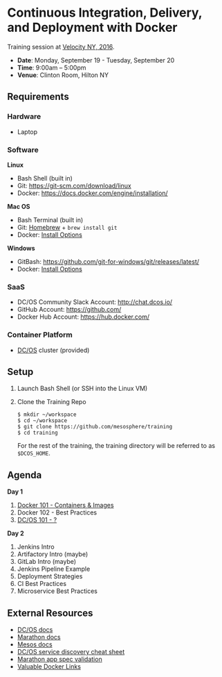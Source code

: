 # Continuous Integration, Delivery, and Deployment with Docker

Training session at [Velocity NY, 2016](http://conferences.oreilly.com/velocity/devops-web-performance-ny/public/schedule/detail/52480).

- **Date**: Monday, September 19 - Tuesday, September 20
- **Time**: 9:00am – 5:00pm
- **Venue**: Clinton Room, Hilton NY

## Requirements

### Hardware

- Laptop

### Software

**Linux**

- Bash Shell (built in)
- Git: <https://git-scm.com/download/linux>
- Docker: <https://docs.docker.com/engine/installation/>

**Mac OS**

- Bash Terminal (built in)
- Git: [Homebrew](http://brew.sh/) + `brew install git`
- Docker: [Install Options](https://github.com/mesosphere/training/blob/master/velocity-training-09-2016/docker-mac.md)

**Windows**

- GitBash: <https://github.com/git-for-windows/git/releases/latest/>
- Docker: [Install Options](https://github.com/mesosphere/training/blob/master/velocity-training-09-2016/docker-windows.md)

### SaaS

- DC/OS Community Slack Account: <http://chat.dcos.io/>
- GitHub Account: <https://github.com/>
- Docker Hub Account: <https://hub.docker.com/>

### Container Platform

- [DC/OS](https://dcos.io/) cluster (provided)

## Setup

1. Launch Bash Shell (or SSH into the Linux VM)

1. Clone the Training Repo

    ```
    $ mkdir ~/workspace
    $ cd ~/workspace
    $ git clone https://github.com/mesosphere/training
    $ cd training
    ```

    For the rest of the training, the training directory will be referred to as `$DCOS_HOME`.

## Agenda

**Day 1**

1. [Docker 101 - Containers & Images](./docker101/)
1. Docker 102 - Best Practices
1. [DC/OS 101 - ?](./dcos/)

**Day 2**

1. Jenkins Intro
1. Artifactory Intro (maybe)
1. GitLab Intro (maybe)
1. Jenkins Pipeline Example
1. Deployment Strategies
1. CI Best Practices
1. Microservice Best Practices


## External Resources

- [DC/OS docs](https://dcos.io/docs/1.8/)
- [Marathon docs](https://mesosphere.github.io/marathon/docs/)
- [Mesos docs](http://mesos.apache.org/documentation/latest/)
- [DC/OS service discovery cheat sheet](https://github.com/dcos-labs/dcos-sd)
- [Marathon app spec validation](https://github.com/dcos-labs/marathon-validate)
- [Valuable Docker Links](http://www.nkode.io/2014/08/24/valuable-docker-links.html)
